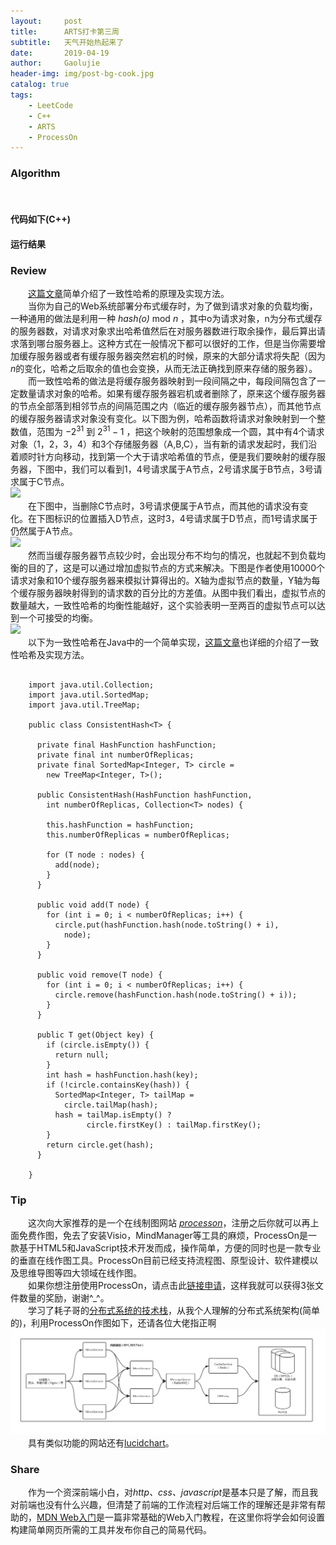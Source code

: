 ```yaml
---
layout:     post
title:      ARTS打卡第三周
subtitle:   天气开始热起来了
date:       2019-04-19
author:     Gaolujie
header-img: img/post-bg-cook.jpg
catalog: true
tags:
    - LeetCode
    - C++
    - ARTS
    - ProcessOn
---
```


### Algorithm

&emsp;&emsp;

#### 代码如下(C++)

    
		

#### 运行结果




### Review


&emsp;&emsp;[这篇文章](http://www.tom-e-white.com/2007/11/consistent-hashing.html)简单介绍了一致性哈希的原理及实现方法。  
&emsp;&emsp;当你为自己的Web系统部署分布式缓存时，为了做到请求对象的负载均衡，一种通用的做法是利用一种 *hash(o)* mod *n* ，其中o为请求对象，n为分布式缓存的服务器数，对请求对象求出哈希值然后在对服务器数进行取余操作，最后算出请求落到哪台服务器上。这种方式在一般情况下都可以很好的工作，但是当你需要增加缓存服务器或者有缓存服务器突然宕机的时候，原来的大部分请求将失配（因为*n*的变化，哈希之后取余的值也会变换，从而无法正确找到原来存储的服务器）。  
&emsp;&emsp;而一致性哈希的做法是将缓存服务器映射到一段间隔之中，每段间隔包含了一定数量请求对象的哈希。如果有缓存服务器宕机或者删除了，原来这个缓存服务器的节点全部落到相邻节点的间隔范围之内（临近的缓存服务器节点），而其他节点的缓存服务器请求对象没有变化。以下图为例，哈希函数将请求对象映射到一个整数值，范围为 $-2^{31}$ 到 $2^{31}-1$ ，把这个映射的范围想象成一个圆，其中有4个请求对象（1，2，3，4）和3个存储服务器（A,B,C），当有新的请求发起时，我们沿着顺时针方向移动，找到第一个大于请求哈希值的节点，便是我们要映射的缓存服务器，下图中，我们可以看到1，4号请求属于A节点，2号请求属于B节点，3号请求属于C节点。  
![](http://github.com/gaolujie365/gaolujie365.github.io/raw/master/img/2019/20190419-consistent-hashing-1.jpg)    
&emsp;&emsp;在下图中，当删除C节点时，3号请求便属于A节点，而其他的请求没有变化。在下图标识的位置插入D节点，这时3，4号请求属于D节点，而1号请求属于仍然属于A节点。  
![](http://github.com/gaolujie365/gaolujie365.github.io/raw/master/img/2019/20190419-consistent-hashing-2.jpg)  
&emsp;&emsp;然而当缓存服务器节点较少时，会出现分布不均匀的情况，也就起不到负载均衡的目的了，这是可以通过增加虚拟节点的方式来解决。下图是作者使用10000个请求对象和10个缓存服务器来模拟计算得出的。X轴为虚拟节点的数量，Y轴为每个缓存服务器映射得到的请求数的百分比的方差值。从图中我们看出，虚拟节点的数量越大，一致性哈希的均衡性能越好，这个实验表明一至两百的虚拟节点可以达到一个可接受的均衡。  
![](http://github.com/gaolujie365/gaolujie365.github.io/raw/master/img/2019/20190419-consistent-hashing-3.jpg)  
&emsp;&emsp;以下为一致性哈希在Java中的一个简单实现，[这篇文章](https://www.cnblogs.com/xrq730/p/5186728.html)也详细的介绍了一致性哈希及实现方法。

```

	import java.util.Collection;
	import java.util.SortedMap;
	import java.util.TreeMap;
	
	public class ConsistentHash<T> {
	
	  private final HashFunction hashFunction;
	  private final int numberOfReplicas;
	  private final SortedMap<Integer, T> circle =
	    new TreeMap<Integer, T>();
	
	  public ConsistentHash(HashFunction hashFunction,
	    int numberOfReplicas, Collection<T> nodes) {
	
	    this.hashFunction = hashFunction;
	    this.numberOfReplicas = numberOfReplicas;
	
	    for (T node : nodes) {
	      add(node);
	    }
	  }
	
	  public void add(T node) {
	    for (int i = 0; i < numberOfReplicas; i++) {
	      circle.put(hashFunction.hash(node.toString() + i),
	        node);
	    }
	  }
	
	  public void remove(T node) {
	    for (int i = 0; i < numberOfReplicas; i++) {
	      circle.remove(hashFunction.hash(node.toString() + i));
	    }
	  }
	
	  public T get(Object key) {
	    if (circle.isEmpty()) {
	      return null;
	    }
	    int hash = hashFunction.hash(key);
	    if (!circle.containsKey(hash)) {
	      SortedMap<Integer, T> tailMap =
	        circle.tailMap(hash);
	      hash = tailMap.isEmpty() ?
	             circle.firstKey() : tailMap.firstKey();
	    }
	    return circle.get(hash);
	  } 
	
	}

```



### Tip

&emsp;&emsp;这次向大家推荐的是一个在线制图网站 *[processon](https://www.processon.com)*，注册之后你就可以再上面免费作图，免去了安装Visio，MindManager等工具的麻烦，ProcessOn是一款基于HTML5和JavaScript技术开发而成，操作简单，方便的同时也是一款专业的垂直在线作图工具。ProcessOn目前已经支持流程图、原型设计、软件建模以及思维导图等四大领域在线作图。  
&emsp;&emsp;如果你想注册使用ProcessOn，请点击此[链接申请](https://www.processon.com/i/5cacb08be4b06765f08af857)，这样我就可以获得3张文件数量的奖励，谢谢^_^。  
&emsp;&emsp;学习了耗子哥的[分布式系统的技术栈](https://time.geekbang.org/column/article/1512)，从我个人理解的分布式系统架构(简单的)，利用ProcessOn作图如下，还请各位大佬指正啊  
![](http://github.com/gaolujie365/gaolujie365.github.io/raw/master/img/2019/20190416-分布式初识.png)  
&emsp;&emsp;具有类似功能的网站还有[lucidchart](https://www.lucidchart.com/)。  

### Share

&emsp;&emsp;作为一个资深前端小白，对*http、css、javascript*是基本只是了解，而且我对前端也没有什么兴趣，但清楚了前端的工作流程对后端工作的理解还是非常有帮助的，[MDN Web入门](https://developer.mozilla.org/zh-CN/docs/Learn/Getting_started_with_the_web)是一篇非常基础的Web入门教程，在这里你将学会如何设置构建简单网页所需的工具并发布你自己的简易代码。





